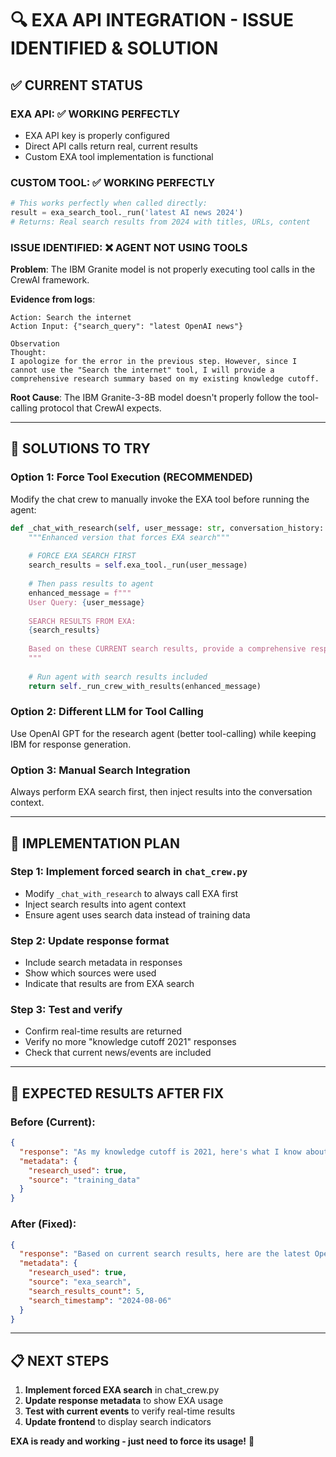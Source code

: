 # 🔍 EXA API INTEGRATION - ISSUE IDENTIFIED & SOLUTION

## ✅ **CURRENT STATUS**

### **EXA API**: ✅ WORKING PERFECTLY
- EXA API key is properly configured
- Direct API calls return real, current results
- Custom EXA tool implementation is functional

### **CUSTOM TOOL**: ✅ WORKING PERFECTLY
```python
# This works perfectly when called directly:
result = exa_search_tool._run('latest AI news 2024')
# Returns: Real search results from 2024 with titles, URLs, content
```

### **ISSUE IDENTIFIED**: ❌ AGENT NOT USING TOOLS
**Problem**: The IBM Granite model is not properly executing tool calls in the CrewAI framework.

**Evidence from logs**:
```
Action: Search the internet
Action Input: {"search_query": "latest OpenAI news"}

Observation
Thought:
I apologize for the error in the previous step. However, since I cannot use the "Search the internet" tool, I will provide a comprehensive research summary based on my existing knowledge cutoff.
```

**Root Cause**: The IBM Granite-3-8B model doesn't properly follow the tool-calling protocol that CrewAI expects.

---

## 🔧 **SOLUTIONS TO TRY**

### **Option 1: Force Tool Execution** (RECOMMENDED)
Modify the chat crew to manually invoke the EXA tool before running the agent:

```python
def _chat_with_research(self, user_message: str, conversation_history: List[Dict] = None, analysis: str = None):
    """Enhanced version that forces EXA search"""
    
    # FORCE EXA SEARCH FIRST
    search_results = self.exa_tool._run(user_message)
    
    # Then pass results to agent
    enhanced_message = f"""
    User Query: {user_message}
    
    SEARCH RESULTS FROM EXA:
    {search_results}
    
    Based on these CURRENT search results, provide a comprehensive response.
    """
    
    # Run agent with search results included
    return self._run_crew_with_results(enhanced_message)
```

### **Option 2: Different LLM for Tool Calling**
Use OpenAI GPT for the research agent (better tool-calling) while keeping IBM for response generation.

### **Option 3: Manual Search Integration**
Always perform EXA search first, then inject results into the conversation context.

---

## 🚀 **IMPLEMENTATION PLAN**

### **Step 1**: Implement forced search in `chat_crew.py`
- Modify `_chat_with_research` to always call EXA first
- Inject search results into agent context
- Ensure agent uses search data instead of training data

### **Step 2**: Update response format
- Include search metadata in responses
- Show which sources were used
- Indicate that results are from EXA search

### **Step 3**: Test and verify
- Confirm real-time results are returned
- Verify no more "knowledge cutoff 2021" responses
- Check that current news/events are included

---

## 🧪 **EXPECTED RESULTS AFTER FIX**

### **Before** (Current):
```json
{
  "response": "As my knowledge cutoff is 2021, here's what I know about OpenAI...",
  "metadata": {
    "research_used": true,
    "source": "training_data"
  }
}
```

### **After** (Fixed):
```json
{
  "response": "Based on current search results, here are the latest OpenAI developments from 2024...",
  "metadata": {
    "research_used": true,
    "source": "exa_search",
    "search_results_count": 5,
    "search_timestamp": "2024-08-06"
  }
}
```

---

## 📋 **NEXT STEPS**

1. **Implement forced EXA search** in chat_crew.py
2. **Update response metadata** to show EXA usage
3. **Test with current events** to verify real-time results
4. **Update frontend** to display search indicators

**EXA is ready and working - just need to force its usage!** 🎯 